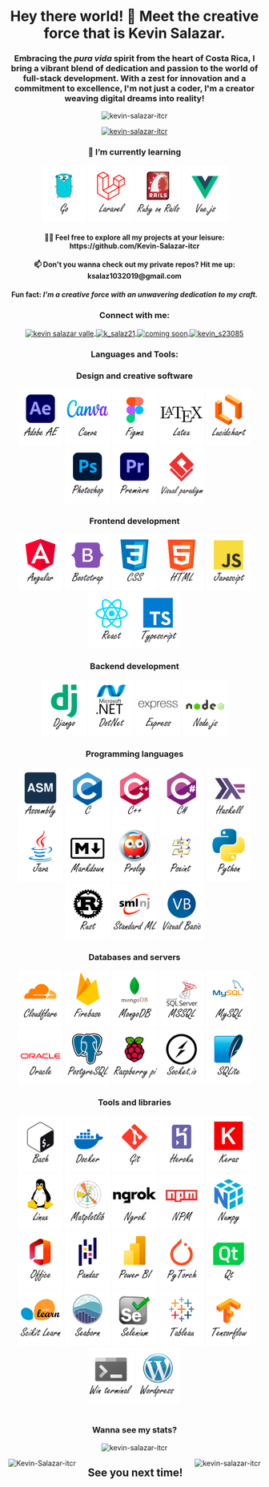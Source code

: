<h1 align="center">Hey there world! 👋 Meet the creative force that is Kevin Salazar.</h1>
<h3 align="center">
Embracing the <em>pura vida</em> spirit from the heart of Costa Rica, I bring a vibrant blend of dedication and passion to the world of full-stack development. 
With a zest for innovation and a commitment to excellence, I'm not just a coder, I'm a creator weaving digital dreams into reality!
</h3>
<p align="center"> <img src="https://komarev.com/ghpvc/?username=kevin-salazar-itcr&label=Profile%20views&color=0e75b6&style=flat" alt="kevin-salazar-itcr" /> </p>
<p align="center"> <a href="https://github.com/ryo-ma/github-profile-trophy"><img src="https://github-profile-trophy.vercel.app/?username=kevin-salazar-itcr" alt="kevin-salazar-itcr" /></a> </p>
<h3 align = "center">🌱 I’m currently learning </h3>
<div align= "center">
<!--<img style="width: 40px;height: 40px;" src="https://raw.githubusercontent.com/devicons/devicon/master/icons/php/php-plain.svg" alt="php" width="40" height="40"/>-->
<img width="90px" src="https://github.com/Kevin-Salazar-itcr/Kevin-Salazar-itcr/raw/main/icons/go.png" alt="go"/>
<img width="90px" src="https://github.com/Kevin-Salazar-itcr/Kevin-Salazar-itcr/raw/main/icons/laravel.png" alt="laravel"/>
<img width="90px" src="https://github.com/Kevin-Salazar-itcr/Kevin-Salazar-itcr/raw/main/icons/rails.png" alt="rails"/>
<img width="90px" src="https://github.com/Kevin-Salazar-itcr/Kevin-Salazar-itcr/raw/main/icons/vue_js.png" alt="vue_js"/>
</div>
<h4 align= "center">👨‍💻 Feel free to explore all my projects at your leisure: <a><b>https://github.com/Kevin-Salazar-itcr</b></a></h4>
<h4 align= "center">📫 Don't you wanna check out my private repos? Hit me up: <a><b>ksalaz1032019@gmail.com</b></a></h4>
<h4 align= "center">Fun fact: <b><i>I'm a creative force with an unwavering dedication to my craft.</i></b></h4>
<h3 align="center">Connect with me:</h3>
<p align="center">
    <a href="https://www.facebook.com/kevin.salazarvalle.5/" target="blank">
        <img align="center" src="https://raw.githubusercontent.com/rahuldkjain/github-profile-readme-generator/master/src/images/icons/Social/facebook.svg" alt="kevin salazar valle" height="30" width="40" />
    </a>
    <a href="https://instagram.com/k_salaz21" target="blank">
        <img align="center" src="https://raw.githubusercontent.com/rahuldkjain/github-profile-readme-generator/master/src/images/icons/Social/instagram.svg" alt="k_salaz21" height="30" width="40" />
    </a>
    <a href="coming soon" target="blank">
        <img align="center" src="https://raw.githubusercontent.com/rahuldkjain/github-profile-readme-generator/master/src/images/icons/Social/linked-in-alt.svg" alt="coming soon" height="30" width="40" />
    </a>
    <a href="https://discord.gg/kevin_s23085" target="blank">
        <img align="center" src="https://raw.githubusercontent.com/rahuldkjain/github-profile-readme-generator/master/src/images/icons/Social/discord.svg" alt="kevin_s23085" height="30" width="40" />
    </a>
</p>
<h3 align="center">Languages and Tools:</h3>
<div class="tools-container" align = "center">  
    <h3>Design and creative software</h3>
    <div align= "center">
        <img width="90px" src="https://github.com/Kevin-Salazar-itcr/Kevin-Salazar-itcr/raw/main/icons/after_effects.png" alt="After Effects"/>
        <img width="90px" src="https://github.com/Kevin-Salazar-itcr/Kevin-Salazar-itcr/raw/main/icons/canva.png" alt="canva"/>
        <img width="90px" src="https://github.com/Kevin-Salazar-itcr/Kevin-Salazar-itcr/raw/main/icons/figma.png" alt="figma"/>
        <img width="90px" src="https://github.com/Kevin-Salazar-itcr/Kevin-Salazar-itcr/raw/main/icons/latex.png" alt="latex"/>
        <img width="90px" src="https://github.com/Kevin-Salazar-itcr/Kevin-Salazar-itcr/raw/main/icons/lucid.png" alt="lucid"/>
        <img width="90px" src="https://github.com/Kevin-Salazar-itcr/Kevin-Salazar-itcr/raw/main/icons/photoshop.png" alt="photoshop"/>
        <img width="90px" src="https://github.com/Kevin-Salazar-itcr/Kevin-Salazar-itcr/raw/main/icons/premiere.png" alt="premiere"/>
        <img width="90px" src="https://github.com/Kevin-Salazar-itcr/Kevin-Salazar-itcr/raw/main/icons/vparadigm.png" alt="vparadigm"/>
    </div>
    <h3>Frontend development</h3>
    <div align= "center">
        <img width="90px" src="https://github.com/Kevin-Salazar-itcr/Kevin-Salazar-itcr/raw/main/icons/angular.png" alt="angular"/>
        <img width="90px" src="https://github.com/Kevin-Salazar-itcr/Kevin-Salazar-itcr/raw/main/icons/bootstrap.png" alt="bootstrap"/>
        <img width="90px" src="https://github.com/Kevin-Salazar-itcr/Kevin-Salazar-itcr/raw/main/icons/css.png" alt="css"/>
        <img width="90px" src="https://github.com/Kevin-Salazar-itcr/Kevin-Salazar-itcr/raw/main/icons/html.png" alt="html"/>
        <img width="90px" src="https://github.com/Kevin-Salazar-itcr/Kevin-Salazar-itcr/raw/main/icons/javascript.png" alt="javascript"/>
        <img width="90px" src="https://github.com/Kevin-Salazar-itcr/Kevin-Salazar-itcr/raw/main/icons/react.png" alt="react"/>
        <img width="90px" src="https://github.com/Kevin-Salazar-itcr/Kevin-Salazar-itcr/raw/main/icons/typescript.png" alt="typescript"/>
    <h3>Backend development</h3>
    </div>
    <div align= "center">
        <img width="90px" src="https://github.com/Kevin-Salazar-itcr/Kevin-Salazar-itcr/raw/main/icons/django.png" alt="django"/>
        <img width="90px" src="https://github.com/Kevin-Salazar-itcr/Kevin-Salazar-itcr/raw/main/icons/dotnet.png" alt=".net"/>
        <img width="90px" src="https://github.com/Kevin-Salazar-itcr/Kevin-Salazar-itcr/raw/main/icons/express.png" alt="express"/>
        <img width="90px" src="https://github.com/Kevin-Salazar-itcr/Kevin-Salazar-itcr/raw/main/icons/nodejs.png" alt="nodejs"/>
        </div>
    <h3>Programming languages</h3>
    <div align= "center">
        <img width="90px" src="https://github.com/Kevin-Salazar-itcr/Kevin-Salazar-itcr/raw/main/icons/asm.png" alt="assembly ARM-X86-NASM"/>
        <img width="90px" src="https://github.com/Kevin-Salazar-itcr/Kevin-Salazar-itcr/raw/main/icons/c.png" alt="c"/>
        <img width="90px" src="https://github.com/Kevin-Salazar-itcr/Kevin-Salazar-itcr/raw/main/icons/cplusplus.png" alt="cplusplus"/>
        <img width="90px" src="https://github.com/Kevin-Salazar-itcr/Kevin-Salazar-itcr/raw/main/icons/csharp.png" alt="csharp"/>
        <img width="90px" src="https://github.com/Kevin-Salazar-itcr/Kevin-Salazar-itcr/raw/main/icons/haskell.png" alt="haskell"/>
        <img width="90px" src="https://github.com/Kevin-Salazar-itcr/Kevin-Salazar-itcr/raw/main/icons/java.png" alt="java"/>
        <img width="90px" src="https://github.com/Kevin-Salazar-itcr/Kevin-Salazar-itcr/raw/main/icons/markdown.png" alt="markdown"/>
        <img width="90px" src="https://github.com/Kevin-Salazar-itcr/Kevin-Salazar-itcr/raw/main/icons/prolog.png" alt="prolog"/>
        <img width="90px" src="https://github.com/Kevin-Salazar-itcr/Kevin-Salazar-itcr/raw/main/icons/pseint.png" alt="pseint"/>
        <img width="90px" src="https://github.com/Kevin-Salazar-itcr/Kevin-Salazar-itcr/raw/main/icons/python.png" alt="python"/>
        <img width="90px" src="https://github.com/Kevin-Salazar-itcr/Kevin-Salazar-itcr/raw/main/icons/rust.png" alt="rust"/>
        <img width="90px" src="https://github.com/Kevin-Salazar-itcr/Kevin-Salazar-itcr/raw/main/icons/sml.png" alt="standard ml"/>
        <img width="90px" src="https://github.com/Kevin-Salazar-itcr/Kevin-Salazar-itcr/raw/main/icons/visual_basic.png" alt="visual_basic"/>
    </div>
    <h3>Databases and servers</h3>
    <div align = "center">
        <img width="90px" src="https://github.com/Kevin-Salazar-itcr/Kevin-Salazar-itcr/raw/main/icons/cloudflare.png" alt="cloudflare"/>
        <img width="90px" src="https://github.com/Kevin-Salazar-itcr/Kevin-Salazar-itcr/raw/main/icons/firebase.png" alt="firebase"/>
        <img width="90px" src="https://github.com/Kevin-Salazar-itcr/Kevin-Salazar-itcr/raw/main/icons/mongodb.png" alt="mongodb"/>
        <img width="90px" src="https://github.com/Kevin-Salazar-itcr/Kevin-Salazar-itcr/raw/main/icons/mssql.png" alt="mssql"/>
        <img width="90px" src="https://github.com/Kevin-Salazar-itcr/Kevin-Salazar-itcr/raw/main/icons/mysql.png" alt="mysql"/>
        <img width="90px" src="https://github.com/Kevin-Salazar-itcr/Kevin-Salazar-itcr/raw/main/icons/oracle.png" alt="oracle"/>
        <img width="90px" src="https://github.com/Kevin-Salazar-itcr/Kevin-Salazar-itcr/raw/main/icons/psql.png" alt="postgres"/>
        <img width="90px" src="https://github.com/Kevin-Salazar-itcr/Kevin-Salazar-itcr/raw/main/icons/raspberrypi.png" alt="raspberrypi"/>
        <img width="90px" src="https://github.com/Kevin-Salazar-itcr/Kevin-Salazar-itcr/raw/main/icons/socketio.png" alt="socketio"/>
        <img width="90px" src="https://github.com/Kevin-Salazar-itcr/Kevin-Salazar-itcr/raw/main/icons/sqlite.png" alt="sqlite"/>
    </div>
    <h3>Tools and libraries</h3>
    <div align= "center">
        <img width="90px" src="https://github.com/Kevin-Salazar-itcr/Kevin-Salazar-itcr/raw/main/icons/bash.png" alt="bash"/>
        <img width="90px" src="https://github.com/Kevin-Salazar-itcr/Kevin-Salazar-itcr/raw/main/icons/docker.png" alt="docker"/>
        <img width="90px" src="https://github.com/Kevin-Salazar-itcr/Kevin-Salazar-itcr/raw/main/icons/git.png" alt="git"/>
        <img width="90px" src="https://github.com/Kevin-Salazar-itcr/Kevin-Salazar-itcr/raw/main/icons/heroku.png" alt="heroku"/>
        <img width="90px" src="https://github.com/Kevin-Salazar-itcr/Kevin-Salazar-itcr/raw/main/icons/keras.png" alt="keras"/>
        <img width="90px" src="https://github.com/Kevin-Salazar-itcr/Kevin-Salazar-itcr/raw/main/icons/linux.png" alt="linux"/>
        <img width="90px" src="https://github.com/Kevin-Salazar-itcr/Kevin-Salazar-itcr/raw/main/icons/matplotlib.png" alt="matplotlib"/>
        <img width="90px" src="https://github.com/Kevin-Salazar-itcr/Kevin-Salazar-itcr/raw/main/icons/ngrok.png" alt="ngrok"/>
        <img width="90px" src="https://github.com/Kevin-Salazar-itcr/Kevin-Salazar-itcr/raw/main/icons/npm.png" alt="npm"/>
        <img width="90px" src="https://github.com/Kevin-Salazar-itcr/Kevin-Salazar-itcr/raw/main/icons/numpy.png" alt="numpy"/>
        <img width="90px" src="https://github.com/Kevin-Salazar-itcr/Kevin-Salazar-itcr/raw/main/icons/office.png" alt="office"/>
        <img width="90px" src="https://github.com/Kevin-Salazar-itcr/Kevin-Salazar-itcr/raw/main/icons/pandas.png" alt="pandas"/>
        <img width="90px" src="https://github.com/Kevin-Salazar-itcr/Kevin-Salazar-itcr/raw/main/icons/powerbi.png" alt="powerbi"/>
        <img width="90px" src="https://github.com/Kevin-Salazar-itcr/Kevin-Salazar-itcr/raw/main/icons/pytorch.png" alt="pytorch"/>
        <img width="90px" src="https://github.com/Kevin-Salazar-itcr/Kevin-Salazar-itcr/raw/main/icons/qt.png" alt="qt"/>
        <img width="90px" src="https://github.com/Kevin-Salazar-itcr/Kevin-Salazar-itcr/raw/main/icons/scikit.png" alt="scikit"/>
        <img width="90px" src="https://github.com/Kevin-Salazar-itcr/Kevin-Salazar-itcr/raw/main/icons/seaborn.png" alt="seaborn"/>
        <img width="90px" src="https://github.com/Kevin-Salazar-itcr/Kevin-Salazar-itcr/raw/main/icons/selenium.png" alt="selenium"/>
        <img width="90px" src="https://github.com/Kevin-Salazar-itcr/Kevin-Salazar-itcr/raw/main/icons/tableau.png" alt="tableau"/>
        <img width="90px" src="https://github.com/Kevin-Salazar-itcr/Kevin-Salazar-itcr/raw/main/icons/tensorflow.png" alt="tensorflow"/>
        <img width="90px" src="https://github.com/Kevin-Salazar-itcr/Kevin-Salazar-itcr/raw/main/icons/win_terminal.png" alt="win_terminal"/>
        <img width="90px" src="https://github.com/Kevin-Salazar-itcr/Kevin-Salazar-itcr/raw/main/icons/wordpress.png" alt="wordpress"/>
    </div>
</div>
</br>
<h3 align="center">Wanna see my stats?</h3>
<p align="center" ><img src="https://github-readme-stats.vercel.app/api/top-langs?username=kevin-salazar-itcr&show_icons=true&locale=en&layout=compact" alt="kevin-salazar-itcr" /></p>
<p><img align="left" src="https://github-readme-streak-stats.herokuapp.com/?user=Kevin-Salazar-itcr&" alt="Kevin-Salazar-itcr" /></p>
<p><img align="right" src="https://github-readme-stats.vercel.app/api?username=kevin-salazar-itcr&show_icons=true&locale=en" alt="kevin-salazar-itcr" /></p>
<h2 align="center">See you next time!</h2>
